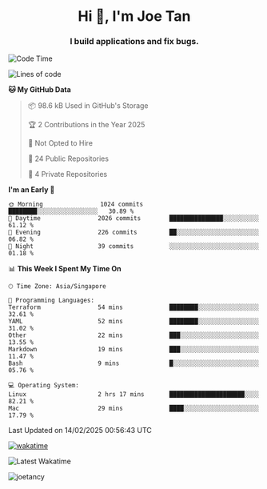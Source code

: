 <h1 align="center">Hi 👋, I'm Joe Tan</h1>
<h3 align="center">I build applications and fix bugs.</h3>

<!--START_SECTION:waka-->
![Code Time](http://img.shields.io/badge/Code%20Time-1%2C485%20hrs%2020%20mins-blue)

![Lines of code](https://img.shields.io/badge/From%20Hello%20World%20I%27ve%20Written-46.5%20million%20lines%20of%20code-blue)

**🐱 My GitHub Data** 

> 📦 98.6 kB Used in GitHub's Storage 
 > 
> 🏆 2 Contributions in the Year 2025
 > 
> 🚫 Not Opted to Hire
 > 
> 📜 24 Public Repositories 
 > 
> 🔑 4 Private Repositories 
 > 
**I'm an Early 🐤** 

```text
🌞 Morning                1024 commits        ████████░░░░░░░░░░░░░░░░░   30.89 % 
🌆 Daytime                2026 commits        ███████████████░░░░░░░░░░   61.12 % 
🌃 Evening                226 commits         ██░░░░░░░░░░░░░░░░░░░░░░░   06.82 % 
🌙 Night                  39 commits          ░░░░░░░░░░░░░░░░░░░░░░░░░   01.18 % 
```


📊 **This Week I Spent My Time On** 

```text
🕑︎ Time Zone: Asia/Singapore

💬 Programming Languages: 
Terraform                54 mins             ████████░░░░░░░░░░░░░░░░░   32.61 % 
YAML                     52 mins             ████████░░░░░░░░░░░░░░░░░   31.02 % 
Other                    22 mins             ███░░░░░░░░░░░░░░░░░░░░░░   13.55 % 
Markdown                 19 mins             ███░░░░░░░░░░░░░░░░░░░░░░   11.47 % 
Bash                     9 mins              █░░░░░░░░░░░░░░░░░░░░░░░░   05.76 % 

💻 Operating System: 
Linux                    2 hrs 17 mins       █████████████████████░░░░   82.21 % 
Mac                      29 mins             ████░░░░░░░░░░░░░░░░░░░░░   17.79 % 
```


 Last Updated on 14/02/2025 00:56:43 UTC
<!--END_SECTION:waka-->
[![wakatime](https://wakatime.com/badge/user/e0e3a0f0-6d69-4241-946d-0baaf7b91278.svg)](https://wakatime.com/@e0e3a0f0-6d69-4241-946d-0baaf7b91278)

![Latest Wakatime](https://github.com/joetancy/joetancy/workflows/Latest%20Wakatime/badge.svg)

<p align="left"> <img src="https://komarev.com/ghpvc/?username=joetancy" alt="joetancy" /> </p>

